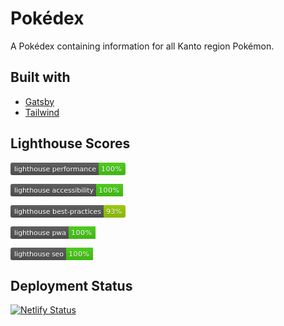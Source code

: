# Pokédex

A Pokédex containing information for all Kanto region Pokémon.

## Built with

* [Gatsby](https://www.gatsbyjs.org)
* [Tailwind](https://tailwindcss.com/docs/what-is-tailwind/)

## Lighthouse Scores

<svg xmlns="http://www.w3.org/2000/svg" xmlns:xlink="http://www.w3.org/1999/xlink" width="184" height="20"><linearGradient id="b" x2="0" y2="100%"><stop offset="0" stop-color="#bbb" stop-opacity=".1"/><stop offset="1" stop-opacity=".1"/></linearGradient><clipPath id="a"><rect width="184" height="20" rx="3" fill="#fff"/></clipPath><g clip-path="url(#a)"><path fill="#555" d="M0 0h141v20H0z"/><path fill="#4c1" d="M141 0h43v20H141z"/><path fill="url(#b)" d="M0 0h184v20H0z"/></g><g fill="#fff" text-anchor="middle" font-family="DejaVu Sans,Verdana,Geneva,sans-serif" font-size="110"> <text x="715" y="150" fill="#010101" fill-opacity=".3" transform="scale(.1)" textLength="1310">lighthouse performance</text><text x="715" y="140" transform="scale(.1)" textLength="1310">lighthouse performance</text><text x="1615" y="150" fill="#010101" fill-opacity=".3" transform="scale(.1)" textLength="330">100%</text><text x="1615" y="140" transform="scale(.1)" textLength="330">100%</text></g> </svg>

<svg xmlns="http://www.w3.org/2000/svg" xmlns:xlink="http://www.w3.org/1999/xlink" width="180" height="20"><linearGradient id="b" x2="0" y2="100%"><stop offset="0" stop-color="#bbb" stop-opacity=".1"/><stop offset="1" stop-opacity=".1"/></linearGradient><clipPath id="a"><rect width="180" height="20" rx="3" fill="#fff"/></clipPath><g clip-path="url(#a)"><path fill="#555" d="M0 0h137v20H0z"/><path fill="#4c1" d="M137 0h43v20H137z"/><path fill="url(#b)" d="M0 0h180v20H0z"/></g><g fill="#fff" text-anchor="middle" font-family="DejaVu Sans,Verdana,Geneva,sans-serif" font-size="110"> <text x="695" y="150" fill="#010101" fill-opacity=".3" transform="scale(.1)" textLength="1270">lighthouse accessibility</text><text x="695" y="140" transform="scale(.1)" textLength="1270">lighthouse accessibility</text><text x="1575" y="150" fill="#010101" fill-opacity=".3" transform="scale(.1)" textLength="330">100%</text><text x="1575" y="140" transform="scale(.1)" textLength="330">100%</text></g> </svg>

<svg xmlns="http://www.w3.org/2000/svg" xmlns:xlink="http://www.w3.org/1999/xlink" width="184" height="20"><linearGradient id="b" x2="0" y2="100%"><stop offset="0" stop-color="#bbb" stop-opacity=".1"/><stop offset="1" stop-opacity=".1"/></linearGradient><clipPath id="a"><rect width="184" height="20" rx="3" fill="#fff"/></clipPath><g clip-path="url(#a)"><path fill="#555" d="M0 0h149v20H0z"/><path fill="#97ca00" d="M149 0h35v20H149z"/><path fill="url(#b)" d="M0 0h184v20H0z"/></g><g fill="#fff" text-anchor="middle" font-family="DejaVu Sans,Verdana,Geneva,sans-serif" font-size="110"> <text x="755" y="150" fill="#010101" fill-opacity=".3" transform="scale(.1)" textLength="1390">lighthouse best-practices</text><text x="755" y="140" transform="scale(.1)" textLength="1390">lighthouse best-practices</text><text x="1655" y="150" fill="#010101" fill-opacity=".3" transform="scale(.1)" textLength="250">93%</text><text x="1655" y="140" transform="scale(.1)" textLength="250">93%</text></g> </svg>

<svg xmlns="http://www.w3.org/2000/svg" xmlns:xlink="http://www.w3.org/1999/xlink" width="136" height="20"><linearGradient id="b" x2="0" y2="100%"><stop offset="0" stop-color="#bbb" stop-opacity=".1"/><stop offset="1" stop-opacity=".1"/></linearGradient><clipPath id="a"><rect width="136" height="20" rx="3" fill="#fff"/></clipPath><g clip-path="url(#a)"><path fill="#555" d="M0 0h93v20H0z"/><path fill="#4c1" d="M93 0h43v20H93z"/><path fill="url(#b)" d="M0 0h136v20H0z"/></g><g fill="#fff" text-anchor="middle" font-family="DejaVu Sans,Verdana,Geneva,sans-serif" font-size="110"> <text x="475" y="150" fill="#010101" fill-opacity=".3" transform="scale(.1)" textLength="830">lighthouse pwa</text><text x="475" y="140" transform="scale(.1)" textLength="830">lighthouse pwa</text><text x="1135" y="150" fill="#010101" fill-opacity=".3" transform="scale(.1)" textLength="330">100%</text><text x="1135" y="140" transform="scale(.1)" textLength="330">100%</text></g> </svg>

<svg xmlns="http://www.w3.org/2000/svg" xmlns:xlink="http://www.w3.org/1999/xlink" width="132" height="20"><linearGradient id="b" x2="0" y2="100%"><stop offset="0" stop-color="#bbb" stop-opacity=".1"/><stop offset="1" stop-opacity=".1"/></linearGradient><clipPath id="a"><rect width="132" height="20" rx="3" fill="#fff"/></clipPath><g clip-path="url(#a)"><path fill="#555" d="M0 0h89v20H0z"/><path fill="#4c1" d="M89 0h43v20H89z"/><path fill="url(#b)" d="M0 0h132v20H0z"/></g><g fill="#fff" text-anchor="middle" font-family="DejaVu Sans,Verdana,Geneva,sans-serif" font-size="110"> <text x="455" y="150" fill="#010101" fill-opacity=".3" transform="scale(.1)" textLength="790">lighthouse seo</text><text x="455" y="140" transform="scale(.1)" textLength="790">lighthouse seo</text><text x="1095" y="150" fill="#010101" fill-opacity=".3" transform="scale(.1)" textLength="330">100%</text><text x="1095" y="140" transform="scale(.1)" textLength="330">100%</text></g> </svg>

## Deployment Status

[![Netlify Status](https://api.netlify.com/api/v1/badges/0c59169e-901f-41d3-8bdb-19203b938057/deploy-status)](https://app.netlify.com/sites/kanto-pokedex/deploys)
